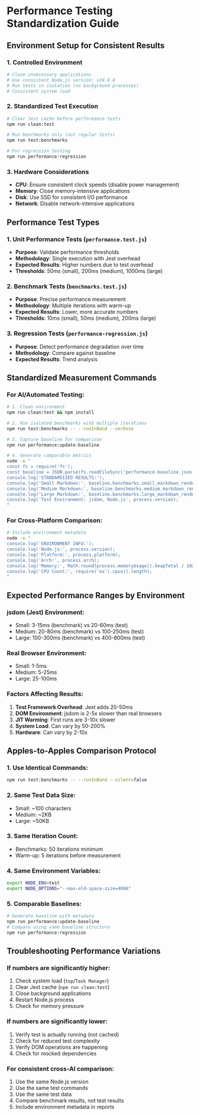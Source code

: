 # Performance Testing Standardization Guide

## Environment Setup for Consistent Results

### 1. **Controlled Environment**
```bash
# Close unnecessary applications
# Use consistent Node.js version: v24.8.0
# Run tests in isolation (no background processes)
# Consistent system load
```

### 2. **Standardized Test Execution**
```bash
# Clear Jest cache before performance tests
npm run clean:test

# Run benchmarks only (not regular tests)
npm run test:benchmarks

# For regression testing
npm run performance:regression
```

### 3. **Hardware Considerations**
- **CPU**: Ensure consistent clock speeds (disable power management)
- **Memory**: Close memory-intensive applications
- **Disk**: Use SSD for consistent I/O performance
- **Network**: Disable network-intensive applications

## Performance Test Types

### 1. **Unit Performance Tests** (`performance.test.js`)
- **Purpose**: Validate performance thresholds
- **Methodology**: Single execution with Jest overhead
- **Expected Results**: Higher numbers due to test overhead
- **Thresholds**: 50ms (small), 200ms (medium), 1000ms (large)

### 2. **Benchmark Tests** (`benchmarks.test.js`)
- **Purpose**: Precise performance measurement
- **Methodology**: Multiple iterations with warm-up
- **Expected Results**: Lower, more accurate numbers
- **Thresholds**: 10ms (small), 50ms (medium), 200ms (large)

### 3. **Regression Tests** (`performance-regression.js`)
- **Purpose**: Detect performance degradation over time
- **Methodology**: Compare against baseline
- **Expected Results**: Trend analysis

## Standardized Measurement Commands

### For AI/Automated Testing:
```bash
# 1. Clean environment
npm run clean:test && npm install

# 2. Run isolated benchmarks with multiple iterations
npm run test:benchmarks -- --runInBand --verbose

# 3. Capture baseline for comparison
npm run performance:update-baseline

# 4. Generate comparable metrics
node -e "
const fs = require('fs');
const baseline = JSON.parse(fs.readFileSync('performance-baseline.json', 'utf8'));
console.log('STANDARDIZED RESULTS:');
console.log('Small Markdown:', baseline.benchmarks.small_markdown_rendering.average, 'ms');
console.log('Medium Markdown:', baseline.benchmarks.medium_markdown_rendering.average, 'ms');
console.log('Large Markdown:', baseline.benchmarks.large_markdown_rendering.average, 'ms');
console.log('Test Environment: jsdom, Node.js', process.version);
"
```

### For Cross-Platform Comparison:
```bash
# Include environment metadata
node -e "
console.log('ENVIRONMENT INFO:');
console.log('Node.js:', process.version);
console.log('Platform:', process.platform);
console.log('Arch:', process.arch);
console.log('Memory:', Math.round(process.memoryUsage().heapTotal / 1024 / 1024), 'MB');
console.log('CPU Count:', require('os').cpus().length);
"
```

## Expected Performance Ranges by Environment

### **jsdom (Jest) Environment:**
- Small: 3-15ms (benchmark) vs 20-60ms (test)
- Medium: 20-80ms (benchmark) vs 100-250ms (test)
- Large: 100-300ms (benchmark) vs 400-800ms (test)

### **Real Browser Environment:**
- Small: 1-5ms
- Medium: 5-25ms
- Large: 25-100ms

### **Factors Affecting Results:**
1. **Test Framework Overhead**: Jest adds 20-50ms
2. **DOM Environment**: jsdom is 2-5x slower than real browsers
3. **JIT Warming**: First runs are 3-10x slower
4. **System Load**: Can vary by 50-200%
5. **Hardware**: Can vary by 2-10x

## Apples-to-Apples Comparison Protocol

### 1. **Use Identical Commands**:
```bash
npm run test:benchmarks -- --runInBand --silent=false
```

### 2. **Same Test Data Size**:
- Small: ~100 characters
- Medium: ~2KB
- Large: ~50KB

### 3. **Same Iteration Count**:
- Benchmarks: 50 iterations minimum
- Warm-up: 5 iterations before measurement

### 4. **Same Environment Variables**:
```bash
export NODE_ENV=test
export NODE_OPTIONS="--max-old-space-size=4096"
```

### 5. **Comparable Baselines**:
```bash
# Generate baseline with metadata
npm run performance:update-baseline
# Compare using same baseline structure
npm run performance:regression
```

## Troubleshooting Performance Variations

### If numbers are significantly higher:
1. Check system load (`top`/`Task Manager`)
2. Clear Jest cache (`npm run clean:test`)
3. Close background applications
4. Restart Node.js process
5. Check for memory pressure

### If numbers are significantly lower:
1. Verify test is actually running (not cached)
2. Check for reduced test complexity
3. Verify DOM operations are happening
4. Check for mocked dependencies

### For consistent cross-AI comparison:
1. Use the same Node.js version
2. Use the same test commands
3. Use the same test data
4. Compare benchmark results, not test results
5. Include environment metadata in reports